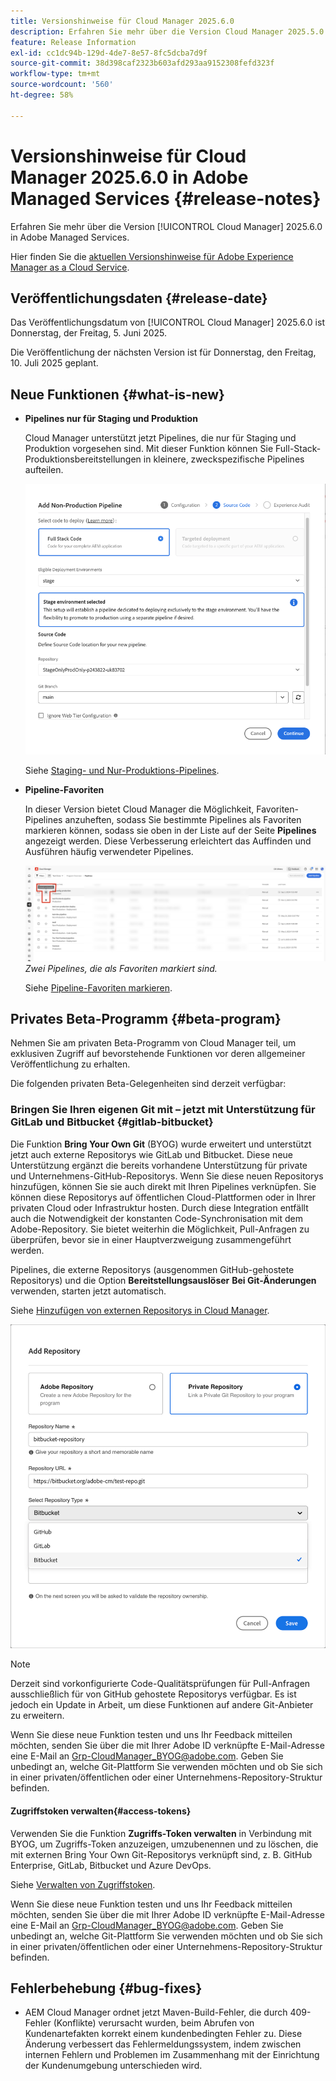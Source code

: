```yaml
---
title: Versionshinweise für Cloud Manager 2025.6.0
description: Erfahren Sie mehr über die Version Cloud Manager 2025.5.0 in Adobe Managed Services.
feature: Release Information
exl-id: cc1dc94b-129d-4de7-8e57-8fc5dcba7d9f
source-git-commit: 38d398caf2323b603afd293aa9152308fefd323f
workflow-type: tm+mt
source-wordcount: '560'
ht-degree: 58%

---
```


# Versionshinweise für Cloud Manager 2025.6.0 in Adobe Managed Services {#release-notes}

<!-- RELEASE WIKI  https://wiki.corp.adobe.com/display/DMSArchitecture/Cloud+Manager+2025.04.0+Release -->

Erfahren Sie mehr über die Version [!UICONTROL Cloud Manager] 2025.6.0 in Adobe Managed Services.

Hier finden Sie die [aktuellen Versionshinweise für Adobe Experience Manager as a Cloud Service](https://experienceleague.adobe.com/de/docs/experience-manager-cloud-service/content/release-notes/home).

## Veröffentlichungsdaten {#release-date}

Das Veröffentlichungsdatum von [!UICONTROL Cloud Manager] 2025.6.0 ist Donnerstag, der Freitag, 5. Juni 2025.

<!-- There are no significant new features or bug fixes in the May Cloud Manager release. -->

Die Veröffentlichung der nächsten Version ist für Donnerstag, den Freitag, 10. Juli 2025 geplant.

<!-- SAVE FOR FUTURE POSSIBLE USE There are no significant new features or bug fixes in the May Cloud Manager release. -->


## Neue Funktionen {#what-is-new}

* **Pipelines nur für Staging und Produktion**

  Cloud Manager unterstützt jetzt Pipelines, die nur für Staging und Produktion vorgesehen sind. Mit dieser Funktion können Sie Full-Stack-Produktionsbereitstellungen in kleinere, zweckspezifische Pipelines aufteilen. <!-- This feature went into GA from Private beta in the June 5, 2025 CM release -->

  ![Dialogfeld „Produktionsfremde Pipeline hinzufügen“ mit aktiviertem Optionsfeld „Full-Stack-Code“ und ausgewählter Staging-Umgebung](/help/release-notes/assets/add-non-production-pipeline.png)

  Siehe [Staging- und Nur-Produktions-Pipelines](/help/using/stage-prod-only.md).

* **Pipeline-Favoriten**

  In dieser Version bietet Cloud Manager die Möglichkeit, Favoriten-Pipelines anzuheften, sodass Sie bestimmte Pipelines als Favoriten markieren können, sodass sie oben in der Liste auf der Seite **Pipelines** angezeigt werden. Diese Verbesserung erleichtert das Auffinden und Ausführen häufig verwendeter Pipelines. <!-- CMGR-68293 -->

  ![Pipelines, die als Favoriten markiert sind](/help/release-notes/assets/pipeline-favorites.png) *Zwei Pipelines, die als Favoriten markiert sind.*

  Siehe [Pipeline-Favoriten markieren](/help/using/managing-pipelines.md#pipeline-favorites).


## Privates Beta-Programm {#beta-program}

Nehmen Sie am privaten Beta-Programm von Cloud Manager teil, um exklusiven Zugriff auf bevorstehende Funktionen vor deren allgemeiner Veröffentlichung zu erhalten.

Die folgenden privaten Beta-Gelegenheiten sind derzeit verfügbar:


### Bringen Sie Ihren eigenen Git mit – jetzt mit Unterstützung für GitLab und Bitbucket {#gitlab-bitbucket}

Die Funktion **Bring Your Own Git** (BYOG) wurde erweitert und unterstützt jetzt auch externe Repositorys wie GitLab und Bitbucket. Diese neue Unterstützung ergänzt die bereits vorhandene Unterstützung für private und Unternehmens-GitHub-Repositorys. Wenn Sie diese neuen Repositorys hinzufügen, können Sie sie auch direkt mit Ihren Pipelines verknüpfen. Sie können diese Repositorys auf öffentlichen Cloud-Plattformen oder in Ihrer privaten Cloud oder Infrastruktur hosten. Durch diese Integration entfällt auch die Notwendigkeit der konstanten Code-Synchronisation mit dem Adobe-Repository. Sie bietet weiterhin die Möglichkeit, Pull-Anfragen zu überprüfen, bevor sie in einer Hauptverzweigung zusammengeführt werden.

Pipelines, die externe Repositorys (ausgenommen GitHub-gehostete Repositorys) und die Option **Bereitstellungsauslöser** **Bei Git-Änderungen** verwenden, starten jetzt automatisch.

Siehe [Hinzufügen von externen Repositorys in Cloud Manager](/help/managing-code/external-repositories.md).

![Dialogfeld „Repository hinzufügen“](/help/release-notes/assets/repositories-add-release-notes.png)

>[!NOTE]
>
>Derzeit sind vorkonfigurierte Code-Qualitätsprüfungen für Pull-Anfragen ausschließlich für von GitHub gehostete Repositorys verfügbar. Es ist jedoch ein Update in Arbeit, um diese Funktionen auf andere Git-Anbieter zu erweitern.

Wenn Sie diese neue Funktion testen und uns Ihr Feedback mitteilen möchten, senden Sie über die mit Ihrer Adobe ID verknüpfte E-Mail-Adresse eine E-Mail an [Grp-CloudManager_BYOG@adobe.com](mailto:Grp-CloudManager_BYOG@adobe.com). Geben Sie unbedingt an, welche Git-Plattform Sie verwenden möchten und ob Sie sich in einer privaten/öffentlichen oder einer Unternehmens-Repository-Struktur befinden.

#### Zugriffstoken verwalten{#access-tokens}

Verwenden Sie die Funktion **Zugriffs-Token verwalten** in Verbindung mit BYOG, um Zugriffs-Token anzuzeigen, umzubenennen und zu löschen, die mit externen Bring Your Own Git-Repositorys verknüpft sind, z. B. GitHub Enterprise, GitLab, Bitbucket und Azure DevOps.

Siehe [Verwalten von Zugriffstoken](/help/managing-code/manage-access-tokens.md).

Wenn Sie diese neue Funktion testen und uns Ihr Feedback mitteilen möchten, senden Sie über die mit Ihrer Adobe ID verknüpfte E-Mail-Adresse eine E-Mail an [Grp-CloudManager_BYOG@adobe.com](mailto:Grp-CloudManager_BYOG@adobe.com). Geben Sie unbedingt an, welche Git-Plattform Sie verwenden möchten und ob Sie sich in einer privaten/öffentlichen oder einer Unternehmens-Repository-Struktur befinden.


## Fehlerbehebung {#bug-fixes}

* AEM Cloud Manager ordnet jetzt Maven-Build-Fehler, die durch 409-Fehler (Konflikte) verursacht wurden, beim Abrufen von Kundenartefakten korrekt einem kundenbedingten Fehler zu. Diese Änderung verbessert das Fehlermeldungssystem, indem zwischen internen Fehlern und Problemen im Zusammenhang mit der Einrichtung der Kundenumgebung unterschieden wird. <!-- CMGR-66673 -->

<!--
Known Issues {#known-issues}

* A -->
